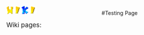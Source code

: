 <!DOCTYPE html>
<head>
	<title>Patches - SM64 PC Port</title>
	<link rel="icon" href="../favicon.ico">
	<link rel="stylesheet" href="../style.css">
</head>

<body>
	<div style="display: flex;">
		<div id="wikilist">
			<!--List of wiki pages-->
			<img src="../img/wiki.png" onclick="window.location.href = 'http://sm64pcport.tk/wiki/';" style="width: 80px; cursor: url(../img/cursorpointer.png), auto;"></img><br><br>
			<a style="font-size: 120%;">Wiki pages:</a>
		</div>
		<div style="margin: 10px auto; text-align: center;">
			<!--Write in this div the wiki things-->
			#Testing Page
		</div>
	</div>
	<script src="getpagesinfolder.js"></script>
</body>